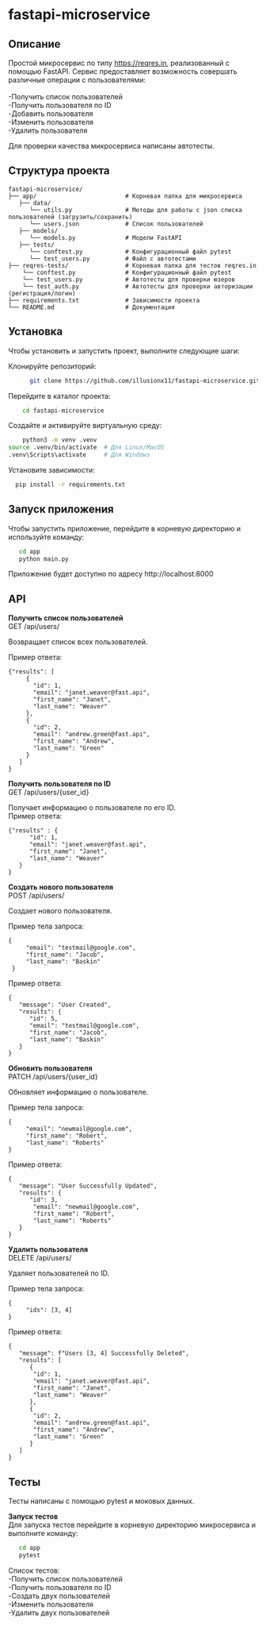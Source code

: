 # fastapi-microservice

## Описание

Простой микросервис по типу https://reqres.in, реализованный с помощью FastAPI.
Сервис предоставляет возможность совершать различные операции с пользователями:<br><br>
-Получить список пользователей<br>
-Получить пользователя по ID<br>
-Добавить пользователя<br>
-Изменить пользователя<br>
-Удалить пользователя<br>

Для проверки качества микросервиса написаны автотесты.

## Структура проекта

```
fastapi-microservice/
├── app/                         # Корневая папка для микросервиса
   ├── data/
      └── utils.py               # Методы для работы с json списка пользователей (загрузить/сохранить)
      └── users.json             # Список пользователей
   ├── models/
      └── models.py              # Модели FastAPI
   ├── tests/
      └── conftest.py            # Конфигурационный файл pytest
      └── test_users.py          # Файл с автотестами
├── reqres-tests/                # Корневая папка для тестов reqres.in
    └── conftest.py              # Конфигурационный файл pytest
    └── test_users.py            # Автотесты для проверки юзеров
    └── test_auth.py             # Автотесты для проверки авторизации (регистрация/логин)
├── requirements.txt             # Зависимости проекта
└── README.md                    # Документация

```

## Установка

Чтобы установить и запустить проект, выполните следующие шаги:

Клонируйте репозиторий:

```bash
      git clone https://github.com/illusionx11/fastapi-microservice.git
```

Перейдите в каталог проекта:

```bash
    cd fastapi-microservice
```

Создайте и активируйте виртуальную среду:

```bash
    python3 -m venv .venv
source .venv/bin/activate  # Для Linux/MacOS
.venv\Scripts\activate     # Для Windows
```

Установите зависимости:

```bash
  pip install -r requirements.txt
```

## Запуск приложения

Чтобы запустить приложение, перейдите в корневую директорию и используйте команду:

```bash
   cd app
   python main.py
```

Приложение будет доступно по адресу http://localhost:8000

## API

**Получить список пользователей**<br>
GET /api/users/

Возвращает список всех пользователей.

Пример ответа:

```
{"results": [
     {
       "id": 1,
       "email": "janet.weaver@fast.api",
       "first_name": "Janet",
       "last_name": "Weaver"
     },
     {
       "id": 2,
       "email": "andrew.green@fast.api",
       "first_name": "Andrew",
       "last_name": "Green"
     }
   ]
}
```

**Получить пользователя по ID**<br>
GET /api/users/{user_id}

Получает информацию о пользователе по его ID.<br>
Пример ответа:

```
{"results" : {
      "id": 1,
      "email": "janet.weaver@fast.api",
      "first_name": "Janet",
      "last_name": "Weaver"
   }
}
```

**Создать нового пользователя**<br>
POST /api/users/

Создает нового пользователя.

Пример тела запроса:

```
{
     "email": "testmail@google.com",
     "first_name": "Jacob",
     "last_name": "Baskin"
 }
```

Пример ответа:

```
{
   "message": "User Created",
   "results": {
      "id": 5,
      "email": "testmail@google.com",
      "first_name": "Jacob",
      "last_name": "Baskin"
   }
}
```

**Обновить пользователя**<br>
PATCH /api/users/{user_id}

Обновляет информацию о пользователе.

Пример тела запроса:

```
{
     "email": "newmail@google.com",
     "first_name": "Robert",
     "last_name": "Roberts"
}
```

Пример ответа:

```
{
   "message": "User Successfully Updated",
   "results": {
      "id": 3,
       "email": "newmail@google.com",
       "first_name": "Robert",
       "last_name": "Roberts"
   }
}
```

**Удалить пользователя**<br>
DELETE /api/users/

Удаляет пользователей по ID.

Пример тела запроса:

```
{
     "ids": [3, 4]
}
```

Пример ответа:

```
{
   "message": f"Users [3, 4] Successfully Deleted",
   "results": [
      {
       "id": 1,
       "email": "janet.weaver@fast.api",
       "first_name": "Janet",
       "last_name": "Weaver"
      },
      {
       "id": 2,
       "email": "andrew.green@fast.api",
       "first_name": "Andrew",
       "last_name": "Green"
      }
   ]
}
```

## Тесты

Тесты написаны с помощью pytest и моковых данных.

**Запуск тестов**<br>
Для запуска тестов перейдите в корневую директорию микросервиса и выполните команду:

```bash
   cd app
   pytest
```

Список тестов:<br>
-Получить список пользователей<br>
-Получить пользователя по ID<br>
-Создать двух пользователей<br>
-Изменить пользователя<br>
-Удалить двух пользователей<br>
